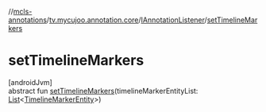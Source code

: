 //[mcls-annotations](../../../index.md)/[tv.mycujoo.annotation.core](../index.md)/[IAnnotationListener](index.md)/[setTimelineMarkers](set-timeline-markers.md)

# setTimelineMarkers

[androidJvm]\
abstract fun [setTimelineMarkers](set-timeline-markers.md)(timelineMarkerEntityList: [List](https://kotlinlang.org/api/latest/jvm/stdlib/kotlin.collections/-list/index.html)&lt;[TimelineMarkerEntity](../../tv.mycujoo.annotation.domain.entity/-timeline-marker-entity/index.md)&gt;)
